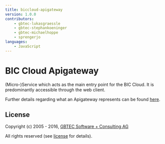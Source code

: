 ```yaml
---
title: biccloud-apigateway
version: 1.0.0
contributors:
    - gbtec-lukasgraessle
    - gbtec-stephankoeninger
    - gbtec-michaelhoppe
    - sprengerjo
languages:
    - JavaScript
---
```


# BIC Cloud Apigateway

(Micro-)Service which acts as the main entry point for the BIC Cloud. 
It is predominantly accessible through the web client.

Further details regarding what an Apigateway represents can be found [here](http://microservices.io/patterns/apigateway.html).

## License

Copyright (c) 2005 - 2016, [GBTEC Software + Consulting AG](http://www.gbtec.de)

All rights reserved (see [license](./LICENSE.txt) for details).